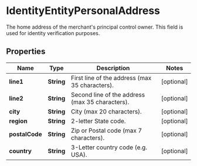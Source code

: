 

# IdentityEntityPersonalAddress

The home address of the merchant's principal control owner. This field is used for identity verification purposes.

## Properties

| Name | Type | Description | Notes |
|------------ | ------------- | ------------- | -------------|
|**line1** | **String** | First line of the address (max 35 characters). |  [optional] |
|**line2** | **String** | Second line of the address (max 35 characters). |  [optional] |
|**city** | **String** | City (max 20 characters). |  [optional] |
|**region** | **String** | 2-letter State code. |  [optional] |
|**postalCode** | **String** | Zip or Postal code (max 7 characters). |  [optional] |
|**country** | **String** | 3-Letter country code (e.g. USA). |  [optional] |



